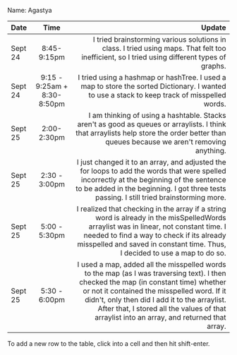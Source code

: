 Name: Agastya

| Date    |            Time             |                                                                                                                                                                                                                                                                                                                              Update |
|:--------|:---------------------------:|------------------------------------------------------------------------------------------------------------------------------------------------------------------------------------------------------------------------------------------------------------------------------------------------------------------------------------:|
| Sept 24 |         8:45-9:15pm         |                                                                                                                                                                                        I tried brainstorming various solutions in class. I tried using maps. That felt too inefficient, so I tried using different types of graphs. |
| Sept 24 | 9:15 - 9:25am + 8:30-8:50pm |                                                                                                                                                                                        I tried using a hashmap or hashTree. I used a map to store the sorted Dictionary. I wanted to use a stack to keep track of misspelled words. |
| Sept 25 |         2:00-2:30pm         |                                                                                                                                             I am thinking of using a hashtable. Stacks aren't as good as queues or arraylists. I think that arraylists help store the order better than queues because we aren't removing anything. |
| Sept 25 |        2:30 - 3:00pm        |                                                                                                I just changed it to an array, and adjusted the for loops to add the words that were spelled incorrectly at the beginning of the sentence to be added in the beginning. I got three tests passing. I still tried brainstorming more. |
| Sept 25 |        5:00 - 5:30pm        |                                                                   I realized that checking in the array if a string word is already in the misSpelledWords arraylist was in linear, not constant time. I needed to find a way to check if its already misspelled and saved in constant time. Thus, I decided to use a map to do so. |
| Sept 25 |        5:30 - 6:00pm        | I used a map, added all the misspelled words to the map (as I was traversing text). I then checked the map (in constant time) whether or not it contained the misspelled word. If it didn't, only then did I add it to the arraylist. After that, I stored all the values of that arraylist into an array, and returned that array. |


To add a new row to the table, click into a cell and then hit shift-enter.